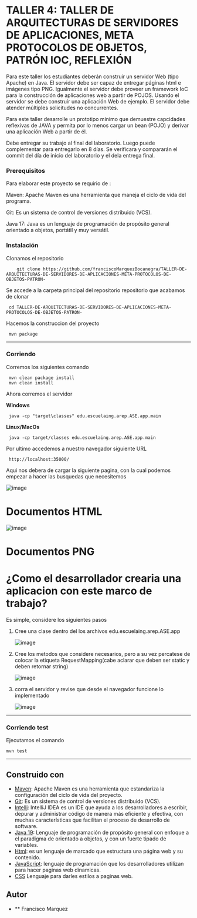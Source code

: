# TALLER 4: TALLER DE ARQUITECTURAS DE SERVIDORES DE APLICACIONES, META PROTOCOLOS DE OBJETOS, PATRÓN IOC, REFLEXIÓN


Para este taller los estudiantes deberán construir un servidor Web (tipo Apache) en Java. El servidor debe ser capaz de entregar páginas html e imágenes tipo PNG. Igualmente el servidor debe proveer un framework IoC para la construcción de aplicaciones web a partir de POJOS. Usando el servidor se debe construir una aplicación Web de ejemplo. El servidor debe atender múltiples solicitudes no concurrentes.

Para este taller desarrolle un prototipo mínimo que demuestre capcidades reflexivas de JAVA y permita por lo menos cargar un bean (POJO) y derivar una aplicación Web a partir de él. 

Debe entregar su trabajo al final del laboratorio. Luego puede complementar para entregarlo en 8 días. Se verificara y compararán el commit del día de inicio del laboratorio y el dela entrega final.

### Prerequisitos

Para elaborar este proyecto se requirio de : 


Maven: Apache Maven es una herramienta que maneja el ciclo de vida del programa.



Git: Es un sistema de control de versiones distribuido (VCS).



Java 17: Java es un lenguaje de programación de propósito general orientado a objetos, portátil y muy versátil.



### Instalación

Clonamos el repositorio

```
    git clone https://github.com/franciscoMarquezBocanegra/TALLER-DE-ARQUITECTURAS-DE-SERVIDORES-DE-APLICACIONES-META-PROTOCOLOS-DE-OBJETOS-PATRON-

```
Se accede a la carpeta principal del repositorio repositorio que acabamos de clonar

	 cd TALLER-DE-ARQUITECTURAS-DE-SERVIDORES-DE-APLICACIONES-META-PROTOCOLOS-DE-OBJETOS-PATRON-

Hacemos la construccion del proyecto

	 mvn package
---
### Corriendo
Corremos los siguientes comando
	
	 mvn clean package install
	 mvn clean install

Ahora corremos el servidor
	
**Windows**

	 java -cp "target\classes" edu.escuelaing.arep.ASE.app.main


**Linux/MacOs**

	 java -cp target/classes edu.escuelaing.arep.ASE.app.main


Por ultimo accedemos a nuestro navegador  siguiente URL

	 http://localhost:35000/

Aqui nos debera de cargar la siguiente pagina, con la cual podemos empezar a hacer las busquedas que necesitemos

![image](https://github.com/franciscoMarquezBocanegra/TALLER-DE-ARQUITECTURAS-DE-SERVIDORES-DE-APLICACIONES-META-PROTOCOLOS-DE-OBJETOS-PATRON-/assets/98216991/67050245-f204-45ef-9250-8422bba24a95)


# Documentos HTML

![image](https://github.com/franciscoMarquezBocanegra/TALLER-DE-ARQUITECTURAS-DE-SERVIDORES-DE-APLICACIONES-META-PROTOCOLOS-DE-OBJETOS-PATRON-/assets/98216991/96a5fa17-4e87-441e-8ffa-9eeca808ae08)




# Documentos PNG










# ¿Como el desarrollador crearia una aplicacion con este marco de trabajo?


Es simple, considere los siguientes pasos

1. Cree una clase dentro del los archivos edu.escuelaing.arep.ASE.app

   ![image](https://github.com/julianCS21/AREP04/assets/96396177/5941d148-b0e6-4085-a1a9-eaae581d10af)


2. Cree los metodos que considere necesarios, pero a su vez percatese de colocar la etiqueta RequestMapping(cabe aclarar que deben ser static y deben retornar string)

   ![image](https://github.com/julianCS21/AREP04/assets/96396177/1856cc79-be9c-4b56-b674-09e14a53ff95)


3. corra el servidor y revise que desde el navegador funcione lo implementado

   ![image](https://github.com/franciscoMarquezBocanegra/TALLER-DE-ARQUITECTURAS-DE-SERVIDORES-DE-APLICACIONES-META-PROTOCOLOS-DE-OBJETOS-PATRON-/assets/98216991/90cdaaab-9292-4153-b1a3-d889ee79c709)



---
### Corriendo test

Ejecutamos el comando

	mvn test
	
---





## Construido con

* [Maven](https://maven.apache.org/): Apache Maven es una herramienta que estandariza la configuración del ciclo de vida del proyecto.
* [Git](https://rometools.github.io/rome/):  Es un sistema de control de versiones distribuido (VCS).
* [Intellj](https://www.jetbrains.com/es-es/idea/): IntelliJ IDEA es un IDE que ayuda a los desarrolladores a escribir, depurar y administrar código de manera más eficiente y efectiva, con muchas características que facilitan el proceso de desarrollo de software.
* [Java 19](https://www.java.com/es/): Lenguaje de programación de propósito general con enfoque a el paradigma de orientado a objetos, y con un fuerte tipado de variables.
* [Html](https://developer.mozilla.org/es/docs/Learn/Getting_started_with_the_web/HTML_basics): es un lenguaje de marcado que estructura una página web y su contenido.
* [JavaScript](https://developer.mozilla.org/es/docs/Learn/JavaScript/First_steps/What_is_JavaScript): lenguaje de programación que los desarrolladores utilizan para hacer paginas web dinamicas.
* [CSS](https://developer.mozilla.org/es/docs/Web/CSS) Lenguaje para darles estilos a paginas web.


## Autor
* ** Francisco Marquez
